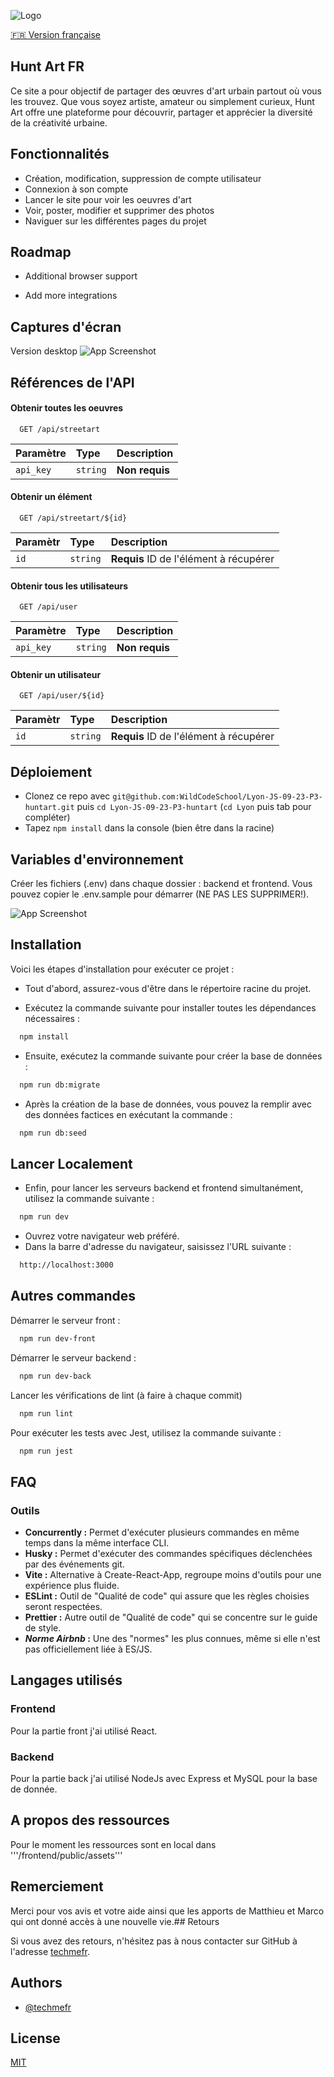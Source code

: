 
![Logo](https://i.postimg.cc/9Q6xPqDL/huntartlogo.png)

[🇫🇷 Version française](#hunt-art-fr)
<!-- [🇬🇧 English Version](#hunt-art-en) -->

## Hunt Art FR

Ce site a pour objectif de partager des œuvres d'art urbain partout où vous les trouvez. Que vous soyez artiste, amateur ou simplement curieux, Hunt Art offre une plateforme pour découvrir, partager et apprécier la diversité de la créativité urbaine.


## Fonctionnalités

- Création, modification, suppression de compte utilisateur
- Connexion à son compte
- Lancer le site pour voir les oeuvres d'art
- Voir, poster, modifier et supprimer des photos
- Naviguer sur les différentes pages du projet




## Roadmap

- Additional browser support

- Add more integrations


## Captures d'écran

Version desktop
![App Screenshot]([https://via.placeholder.com/468x300?text=App+Screenshot+Here](https://i.postimg.cc/Z5xNRL7S/Capture-d-cran-du-2024-03-10-22-25-36.png))

<!-- Version mobile
![App Screenshot](https://via.placeholder.com/468x300?text=App+Screenshot+Here) -->

## Références de l'API

#### Obtenir toutes les oeuvres

```http
  GET /api/streetart
```

| Paramètre | Type     | Description                |
| :-------- | :------- | :------------------------- |
| `api_key` | `string` | **Non requis** |

#### Obtenir un élément

```http
  GET /api/streetart/${id}
```

| Paramètr | Type     | Description                       |
| :-------- | :------- | :-------------------------------- |
| `id`      | `string` | **Requis** ID de l'élément à récupérer |


#### Obtenir tous les utilisateurs

```http
  GET /api/user
```

| Paramètre | Type     | Description                |
| :-------- | :------- | :------------------------- |
| `api_key` | `string` | **Non requis** |

#### Obtenir un utilisateur

```http
  GET /api/user/${id}
```

| Paramètr | Type     | Description                       |
| :-------- | :------- | :-------------------------------- |
| `id`      | `string` | **Requis** ID de l'élément à récupérer |




## Déploiement

- Clonez ce repo avec `git@github.com:WildCodeSchool/Lyon-JS-09-23-P3-huntart.git` puis `cd Lyon-JS-09-23-P3-huntart` (`cd Lyon` puis tab pour compléter)
- Tapez `npm install` dans la console (bien être dans la racine)

## Variables d'environnement

Créer les fichiers (.env) dans chaque dossier : backend et frontend. Vous pouvez copier le .env.sample pour démarrer (NE PAS LES SUPPRIMER!).

![App Screenshot](https://postimg.cc/rd5Pxx4P)
## Installation

Voici les étapes d'installation pour exécuter ce projet :

- Tout d'abord, assurez-vous d'être dans le répertoire racine du projet.

- Exécutez la commande suivante pour installer toutes les dépendances nécessaires :
```bash
  npm install
```
- Ensuite, exécutez la commande suivante pour créer la base de données :

```bash
  npm run db:migrate
```
- Après la création de la base de données, vous pouvez la remplir avec des données factices en exécutant la commande :
```bash
  npm run db:seed
```



## Lancer Localement

- Enfin, pour lancer les serveurs backend et frontend simultanément, utilisez la commande suivante :
```bash
  npm run dev
```
- Ouvrez votre navigateur web préféré.
- Dans la barre d'adresse du navigateur, saisissez l'URL suivante :
```bash
  http://localhost:3000

```
## Autres commandes
Démarrer le serveur front :
```bash
  npm run dev-front
```
Démarrer le serveur backend :
```bash
  npm run dev-back
```
Lancer les vérifications de lint (à faire à chaque commit)
```bash
  npm run lint
```

Pour exécuter les tests avec Jest, utilisez la commande suivante :

```bash
  npm run jest
```


## FAQ

### Outils
- **Concurrently :** Permet d'exécuter plusieurs commandes en même temps dans la même interface CLI.
- **Husky :** Permet d'exécuter des commandes spécifiques déclenchées par des événements git.
- **Vite :** Alternative à Create-React-App, regroupe moins d'outils pour une expérience plus fluide.
- **ESLint :** Outil de "Qualité de code" qui assure que les règles choisies seront respectées.
- **Prettier :** Autre outil de "Qualité de code" qui se concentre sur le guide de style.
- **_Norme Airbnb_ :** Une des "normes" les plus connues, même si elle n'est pas officiellement liée à ES/JS.

## Langages utilisés
### Frontend
Pour la partie front j'ai utilisé React.

### Backend
Pour la partie back j'ai utilisé NodeJs avec Express et MySQL pour la base de donnée.

## A propos des ressources
Pour le moment les ressources sont en local dans '''/frontend/public/assets'''

## Remerciement
Merci pour vos avis et votre aide ainsi que les apports de Matthieu et Marco qui ont donné accès à une nouvelle vie.## Retours

Si vous avez des retours, n'hésitez pas à nous contacter sur GitHub à l'adresse [techmefr](https://github.com/techmefr).

## Authors

- [@techmefr](https://www.github.com/techmefr)


## License

[MIT](https://choosealicense.com/licenses/mit/)

